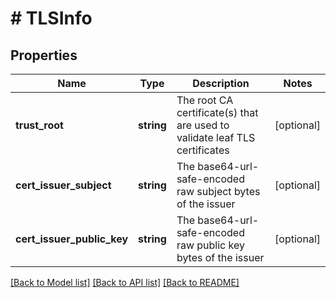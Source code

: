 # # TLSInfo

## Properties

Name | Type | Description | Notes
------------ | ------------- | ------------- | -------------
**trust_root** | **string** | The root CA certificate(s) that are used to validate leaf TLS certificates | [optional] 
**cert_issuer_subject** | **string** | The base64-url-safe-encoded raw subject bytes of the issuer | [optional] 
**cert_issuer_public_key** | **string** | The base64-url-safe-encoded raw public key bytes of the issuer | [optional] 

[[Back to Model list]](../../README.md#documentation-for-models) [[Back to API list]](../../README.md#documentation-for-api-endpoints) [[Back to README]](../../README.md)


